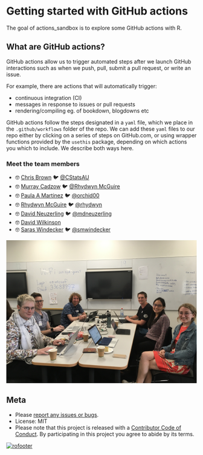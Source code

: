 
# Getting started with GitHub actions

The goal of actions_sandbox is to explore some GitHub actions with R. 

## What are GitHub actions?

GitHub actions allow us to trigger automated steps after we launch GitHub interactions such as when we push, pull, submit a pull request, or write an issue. 

For example, there are actions that will automatically trigger:

- continuous integration (CI)
- messages in response to issues or pull requests
- rendering/compiling eg. of bookdown, blogdowns etc

GitHub actions follow the steps designated in a `yaml` file, which we place in the `.github/workflows` folder of the repo. 
We can add these `yaml` files to our repo either by clicking on a series of steps on GitHub.com, or using wrapper functions provided by the `usethis` package, depending on which actions you which to include.
We describe both ways here. 

### Meet the team members 

* 🤓 [Chris Brown](https://github.com/CStats) 🐦 [\@CStatsAU](https://twitter.com/CStatsAU)
* 🤓 [Murray Cadzow](https://github.com/murraycadzow) 🐦 [\@Rhydwyn McGuire](https://twitter.com/murraycadzow)
* 🤓 [Paula A Martinez](https://github.com/orchid00) 🐦 [\@orchid00](https://twitter.com/orchid00)
* 🤓 [Rhydwyn McGuire](https://github.com/rhydwyn) 🐦 [\@rhydwyn](https://twitter.com/rhydwyn)
* 🤓 [David Neuzerling](https://github.com/mdneuzerling) 🐦 [\@mdneuzerling](https://twitter.com/mdneuzerling)
* 🤓 [David Wilkinson](https://github.com/Doi90)
* 🤓 [Saras Windecker](https://github.com/smwindecker) 🐦 [\@smwindecker](https://twitter.com/smwindecker)

![team](team.jpeg)

## Meta

* Please [report any issues or bugs](https://github.com/ropenscilabs/CIsandbox/issues).
* License: MIT
* Please note that this project is released with a [Contributor Code of Conduct](CODE_OF_CONDUCT.md). By participating in this project you agree to abide by its terms.

[![rofooter](https://ropensci.org/public_images/github_footer.png)](https://ropensci.org)
